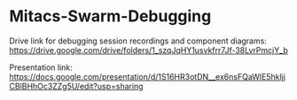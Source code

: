 # Mitacs-Swarm-Debugging
Drive link for debugging session recordings and component diagrams:
https://drive.google.com/drive/folders/1_szqJqHY1usvkfrr7Jf-38LvrPmcjY_b

Presentation link:
https://docs.google.com/presentation/d/1S16HR3otDN__ex6nsFQaWlE5hkljjCBlBHhOc3ZZg5U/edit?usp=sharing
